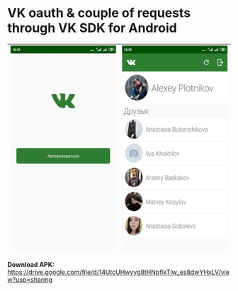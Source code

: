 # VK oauth &amp; couple of requests through VK SDK for Android

|<img src="images/1.jpg" width="247" height="465.5">|<img src="images/2.jpg" width="247" height="465.5">|
|---------------------------------------------------|---------------------------------------------------|

**Download APK:**
https://drive.google.com/file/d/14UtcUHwyyg8tHNpfikTlw_es8dwYHxLV/view?usp=sharing
